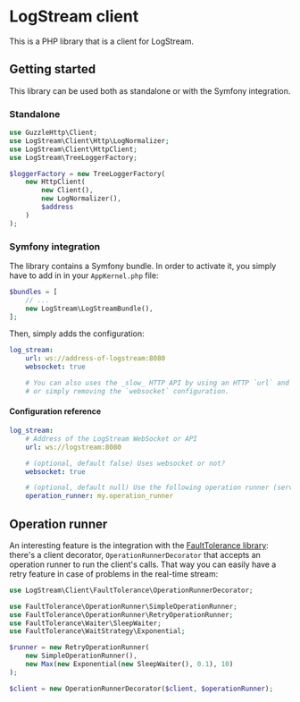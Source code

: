 # LogStream client

This is a PHP library that is a client for LogStream.

## Getting started

This library can be used both as standalone or with the Symfony integration.

### Standalone

```php
use GuzzleHttp\Client;
use LogStream\Client\Http\LogNormalizer;
use LogStream\Client\HttpClient;
use LogStream\TreeLoggerFactory;

$loggerFactory = new TreeLoggerFactory(
    new HttpClient(
        new Client(),
        new LogNormalizer(),
        $address
    )
);
```

### Symfony integration

The library contains a Symfony bundle. In order to activate it, you simply have to add in in your `AppKernel.php` file:

```php
$bundles = [
    // ...
    new LogStream\LogStreamBundle(),
];
```

Then, simply adds the configuration:
```yml
log_stream:
    url: ws://address-of-logstream:8080
    websocket: true

    # You can also uses the _slow_ HTTP API by using an HTTP `url` and then setting `websocket` to false
    # or simply removing the `websocket` configuration.
```

#### Configuration reference

```yml
log_stream:
    # Address of the LogStream WebSocket or API
    url: ws://logstream:8080

    # (optional, default false) Uses websocket or not?
    websocket: true

    # (optional, default null) Use the following operation runner (service ID) to decorates the client
    operation_runner: my.operation_runner
```

## Operation runner

An interesting feature is the integration with the [FaultTolerance library](https://github.com/sroze/FaultTolerance):
there's a client decorator, `OperationRunnerDecorator` that accepts an operation runner to run the client's calls. That
way you can easily have a retry feature in case of problems in the real-time stream:

```php
use LogStream\Client\FaultTolerance\OperationRunnerDecorator;

use FaultTolerance\OperationRunner\SimpleOperationRunner;
use FaultTolerance\OperationRunner\RetryOperationRunner;
use FaultTolerance\Waiter\SleepWaiter;
use FaultTolerance\WaitStrategy\Exponential;

$runner = new RetryOperationRunner(
    new SimpleOperationRunner(),
    new Max(new Exponential(new SleepWaiter(), 0.1), 10)
);

$client = new OperationRunnerDecorator($client, $operationRunner);
```
